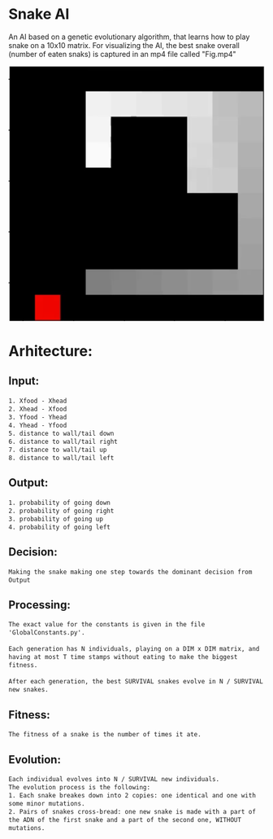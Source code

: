 # Snake AI

An AI based on a genetic evolutionary algorithm, that learns how to play snake on a 10x10 matrix.
For visualizing the AI, the best snake overall (number of eaten snaks) is captured in an mp4 file called "Fig.mp4"

![sample snake](https://github.com/TeamUnibuc/GeneticSnake/blob/master/Samples/sample.png)

# Arhitecture:
## Input:
    1. Xfood - Xhead
    2. Xhead - Xfood
    3. Yfood - Yhead
    4. Yhead - Yfood
    5. distance to wall/tail down
    6. distance to wall/tail right
    7. distance to wall/tail up
    8. distance to wall/tail left

## Output:
    1. probability of going down
    2. probability of going right
    3. probability of going up
    4. probability of going left

## Decision:
    Making the snake making one step towards the dominant decision from Output

## Processing:
    The exact value for the constants is given in the file 'GlobalConstants.py'.

    Each generation has N individuals, playing on a DIM x DIM matrix, and having at most T time stamps without eating to make the biggest fitness.

    After each generation, the best SURVIVAL snakes evolve in N / SURVIVAL new snakes.

## Fitness:
    The fitness of a snake is the number of times it ate.

## Evolution:
    Each individual evolves into N / SURVIVAL new individuals.
    The evolution process is the following:
    1. Each snake breakes down into 2 copies: one identical and one with some minor mutations.
    2. Pairs of snakes cross-bread: one new snake is made with a part of the ADN of the first snake and a part of the second one, WITHOUT mutations.
